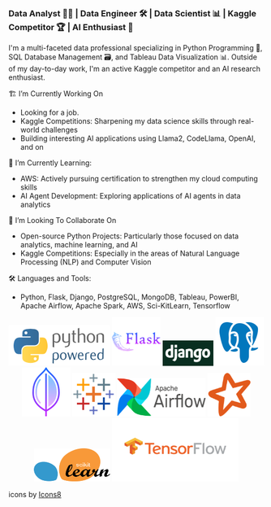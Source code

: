 ### Data Analyst 👨‍💻 | Data Engineer 🛠️ | Data Scientist 📊 | Kaggle Competitor 🏆 | AI Enthusiast 🤖
I'm a multi-faceted data professional specializing in Python Programming 🐍, SQL Database Management 🗃️, and Tableau Data Visualization 📊. Outside of my day-to-day work, I'm an active Kaggle competitor and an AI research enthusiast.

🏗 I’m Currently Working On
- Looking for a job. 
- Kaggle Competitions: Sharpening my data science skills through real-world challenges
- Building interesting AI applications using Llama2, CodeLlama, OpenAI, and on

🌱 I’m Currently Learning:
- AWS: Actively pursuing certification to strengthen my cloud computing skills
- AI Agent Development: Exploring applications of AI agents in data analytics

👯 I’m Looking To Collaborate On
- Open-source Python Projects: Particularly those focused on data analytics, machine learning, and AI
- Kaggle Competitions: Especially in the areas of Natural Language Processing (NLP) and Computer Vision

🛠️ Languages and Tools:
- Python, Flask, Django, PostgreSQL, MongoDB, Tableau, PowerBI, Apache Airflow, Apache Spark, AWS, Sci-KitLearn, Tensorflow 

<div align="center">
  <img src="./assets/python-powered-w-200x80.png" alt="Python">
  <img src="./assets/icons8-flask-96.png" alt="Flask">
  <img src="./assets/django.png" alt="Python Django" width="100" height="50">
  <img src="./assets/icons8-postgresql-96.png" alt="Postgres">
  <img src="./assets/icons8-mongo-db-96.png" alt="MongoDB">
  <img src="./assets/icons8-tableau-software-96.png" alt="Tableau" width="85" height="85">
  <img src="./assets/resized_airflow-1.png" alt="Apache Airflow" width="175" height="75">
  <img src="./assets/spark_icon.png" alt="Apache Spark" width="85" height="85">
  <img src="./assets/Scikit_learn.png" alt="Scikit-Learn" width="150" height="65">
  <img src="./assets/tf_icon.png" alt="Tensorflow" width="250" height="125">
</div>



<a target="_blank" href="https://icons8.com/icon/Rc0Xn5AtE8kX/python"></a> icons by <a target="_blank" href="https://icons8.com">Icons8</a>



